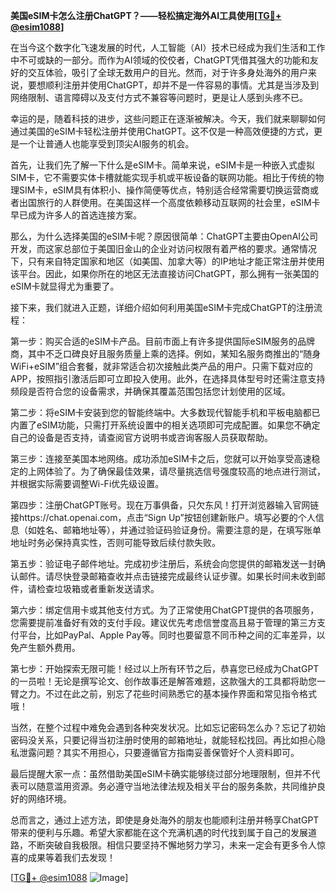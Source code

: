 **美国eSIM卡怎么注册ChatGPT？——轻松搞定海外AI工具使用[[TG💪+ @esim1088](https://t.me/s/esim1088)]**

在当今这个数字化飞速发展的时代，人工智能（AI）技术已经成为我们生活和工作中不可或缺的一部分。而作为AI领域的佼佼者，ChatGPT凭借其强大的功能和友好的交互体验，吸引了全球无数用户的目光。然而，对于许多身处海外的用户来说，要想顺利注册并使用ChatGPT，却并不是一件容易的事情。尤其是当涉及到网络限制、语言障碍以及支付方式不兼容等问题时，更是让人感到头疼不已。

幸运的是，随着科技的进步，这些问题正在逐渐被解决。今天，我们就来聊聊如何通过美国的eSIM卡轻松注册并使用ChatGPT。这不仅是一种高效便捷的方式，更是一个让普通人也能享受到顶尖AI服务的机会。

首先，让我们先了解一下什么是eSIM卡。简单来说，eSIM卡是一种嵌入式虚拟SIM卡，它不需要实体卡槽就能实现手机或平板设备的联网功能。相比于传统的物理SIM卡，eSIM具有体积小、操作简便等优点，特别适合经常需要切换运营商或者出国旅行的人群使用。在美国这样一个高度依赖移动互联网的社会里，eSIM卡早已成为许多人的首选连接方案。

那么，为什么选择美国的eSIM卡呢？原因很简单：ChatGPT主要由OpenAI公司开发，而这家总部位于美国旧金山的企业对访问权限有着严格的要求。通常情况下，只有来自特定国家和地区（如美国、加拿大等）的IP地址才能正常注册并使用该平台。因此，如果你所在的地区无法直接访问ChatGPT，那么拥有一张美国的eSIM卡就显得尤为重要了。

接下来，我们就进入正题，详细介绍如何利用美国eSIM卡完成ChatGPT的注册流程：

第一步：购买合适的eSIM卡产品。目前市面上有许多提供国际eSIM服务的品牌商，其中不乏口碑良好且服务质量上乘的选择。例如，某知名服务商推出的“随身WiFi+eSIM”组合套餐，就非常适合初次接触此类产品的用户。只需下载对应的APP，按照指引激活后即可立即投入使用。此外，在选择具体型号时还需注意支持频段是否符合您的设备需求，并确保其覆盖范围包括您计划使用的区域。

第二步：将eSIM卡安装到您的智能终端中。大多数现代智能手机和平板电脑都已内置了eSIM功能，只需打开系统设置中的相关选项即可完成配置。如果您不确定自己的设备是否支持，请查阅官方说明书或咨询客服人员获取帮助。

第三步：连接至美国本地网络。成功添加eSIM卡之后，您就可以开始享受高速稳定的上网体验了。为了确保最佳效果，请尽量挑选信号强度较高的地点进行测试，并根据实际需要调整Wi-Fi优先级设置。

第四步：注册ChatGPT账号。现在万事俱备，只欠东风！打开浏览器输入官网链接https://chat.openai.com，点击“Sign Up”按钮创建新账户。填写必要的个人信息（如姓名、邮箱地址等），并通过验证码验证身份。需要注意的是，在填写账单地址时务必保持真实性，否则可能导致后续付款失败。

第五步：验证电子邮件地址。完成初步注册后，系统会向您提供的邮箱发送一封确认邮件。请尽快登录邮箱查收并点击链接完成最终认证步骤。如果长时间未收到邮件，请检查垃圾箱或者重新发送请求。

第六步：绑定信用卡或其他支付方式。为了正常使用ChatGPT提供的各项服务，您需要提前准备好有效的支付手段。建议优先考虑信誉度高且易于管理的第三方支付平台，比如PayPal、Apple Pay等。同时也要留意不同币种之间的汇率差异，以免产生额外费用。

第七步：开始探索无限可能！经过以上所有环节之后，恭喜您已经成为ChatGPT的一员啦！无论是撰写论文、创作故事还是解答难题，这款强大的工具都将助您一臂之力。不过在此之前，别忘了花些时间熟悉它的基本操作界面和常见指令格式哦！

当然，在整个过程中难免会遇到各种突发状况。比如忘记密码怎么办？忘记了初始密码没关系，只要记得当初注册时使用的邮箱地址，就能轻松找回。再比如担心隐私泄露问题？其实不用担心，只要遵循官方指南妥善保管好个人资料即可。

最后提醒大家一点：虽然借助美国eSIM卡确实能够绕过部分地理限制，但并不代表可以随意滥用资源。务必遵守当地法律法规及相关平台的服务条款，共同维护良好的网络环境。

总而言之，通过上述方法，即使是身处海外的朋友也能顺利注册并畅享ChatGPT带来的便利与乐趣。希望大家都能在这个充满机遇的时代找到属于自己的发展道路，不断突破自我极限。相信只要坚持不懈地努力学习，未来一定会有更多令人惊喜的成果等着我们去发现！

[[TG💪+ @esim1088](https://t.me/s/esim1088) ![Image](https://i.postimg.cc/4NQfJmqS/Snipaste-2025-05-13-00-14-12.png)]